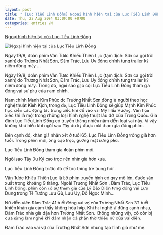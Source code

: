 ```yaml
---
layout: post
title: " [Lục Tiểu Linh Đồng] Ngoại hình hiện tại của Lục Tiểu Linh Đồng"
date: Thu, 22 Aug 2024 03:00:00 +0700
categories: entries VN
---
```

[Ngoại hình hiện tại của Lục Tiểu Linh Đồng](https://afamily.vn/ngoai-hinh-hien-tai-cua-luc-tieu-linh-dong-20240821110200828.chn)

![Ngoại hình hiện tại của Lục Tiểu Linh Đồng](https://afamilycdn.com/zoom/600_315/150157425591193600/2024/8/21/truong-nhat-son11-9349-1724212782814-1724212783941358967263-0-0-338-645-crop-1724212875478925498108.jpg)

Ngày 19/8, đoàn phim Vân Tước Khiếu Thiên Lục (tạm dịch: Sơn ca gọi trời xanh) do Trương Nhất Sơn, Đàm Trác, Lưu Uy đóng chính tung trailer kỷ niệm đóng máy ...

Ngày 19/8, đoàn phim Vân Tước Khiếu Thiên Lục (tạm dịch: Sơn ca gọi trời xanh) do Trương Nhất Sơn, Đàm Trác, Lưu Uy đóng chính tung trailer kỷ niệm đóng máy. Trong đó, ngôi sao gạo cội Lục Tiểu Linh Đồng tham gia đóng vai sư phụ của nam chính.

Nam chính Mạnh Kim Phúc do Trương Nhất Sơn đóng là người theo học nghệ thuật Kinh Kịch, trong đó, Lục Tiểu Linh Đồng sẽ giúp Mạnh Kim Phúc học diễn các động tác trong xiếc khỉ để vào vai Mỹ Hầu Vương. Văn hóa xiếc khỉ là một trong những loại hình nghệ thuật lâu đời của Trung Quốc. Gia đình Lục Tiểu Linh Đồng có truyền thống nhiều năm diễn loại vai này. Vì vậy không khó hiểu khi ngôi sao Tây du ký được mời tham gia đóng phim.

Bên cạnh đó, khán giả nhận xét ở tuổi 65, Lục Tiểu Linh Đồng trông già hơn tuổi. Trong phim mới, ông cạo trọc, gương mặt sưng phù.

Lục Tiểu Linh Đồng tham gia đoàn phim mới.

Ngôi sao Tây Du Ký cạo trọc nên nhìn già hơn xưa.

Lục Tiểu Linh Đồng trước đó để tóc trông trẻ trung hơn.

Vân Tước Khiếu Thiên Lục là bộ phim truyền hình có quy mô lớn, được sản xuất trong khoảng 9 tháng. Ngoài Trương Nhất Sơn , Đàm Trác, Lục Tiểu Linh Đồng, phim còn có sự tham gia của Lý Bảo Điền từng đóng vai Lưu Dung trong Tể Tướng Lưu Gù, Lưu Uy, Đỗ Ngọc Minh...

Nữ diễn viên Đàm Trác 41 tuổi đóng vai vợ của Trương Nhất Sơn 32 tuổi khiến khán giả cảm thấy không hòa hợp. Khi hai nghệ sĩ đứng cạnh nhau, Đàm Trác nhìn già dặn hơn Trương Nhất Sơn. Không những vậy, cô còn bị cưa sừng làm nghé khi đảm nhận cả phần thời thiếu nữ của vai diễn.

Đàm Trác vào vai vợ của Trương Nhất Sơn nhưng tạo hình già như mẹ.

